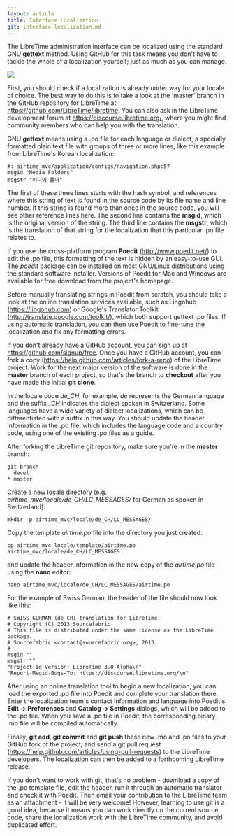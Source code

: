 ```yaml
---
layout: article
title: Interface Localization
git: interface-localization.md
---
```


The LibreTime administration interface can be localized using the standard GNU **gettext** method. Using GitHub for this task means you don't have to tackle the whole of a localization yourself; just as much as you can manage.

![](img/Screenshot464-Korean_stream_setting.png)

First, you should check if a localization is already under way for your locale of choice. The best way to do this is to take a look at the 'master' branch in the GitHub repository for LibreTime at <https://github.com/LibreTime/libretime>. You can also ask in the LibreTime development forum at <https://discourse.libretime.org/>, where you might find community members who can help you with the translation.

GNU **gettext** means using a .po file for each language or dialect, a specially formatted plain text file with groups of three or more lines, like this example from LibreTime's Korean localization:

    #: airtime_mvc/application/configs/navigation.php:57
    msgid "Media Folders"
    msgstr "미디어 폴더"

The first of these three lines starts with the hash symbol, and references where this string of text is found in the source code by its file name and line number. If this string is found more than once in the source code, you will see other reference lines here. The second line contains the **msgid**, which is the original version of the string. The third line contains the **msgstr**, which is the translation of that string for the localization that this particular .po file relates to.

If you use the cross-platform program **Poedit** (<http://www.poedit.net/>) to edit the .po file, this formatting of the text is hidden by an easy-to-use GUI. The *poedit* package can be installed on most GNU/Linux distributions using the standard software installer. Versions of Poedit for Mac and Windows are available for free download from the project's homepage.

Before manually translating strings in Poedit from scratch, you should take a look at the online translation services available, such as Lingohub (<https://lingohub.com>) or Google's Translator Toolkit (<http://translate.google.com/toolkit/>), which both support gettext .po files. If using automatic translation, you can then use Poedit to fine-tune the localization and fix any formatting errors.

If you don't already have a GitHub account, you can sign up at <https://github.com/signup/free>. Once you have a GitHub account, you can fork a copy (<https://help.github.com/articles/fork-a-repo>) of the LibreTime project. Work for the next major version of the software is done in the **master** branch of each project, so that's the branch to **checkout** after you have made the initial **git clone**.

In the locale code *de\_CH*, for example, *de* represents the German language and the suffix *\_CH* indicates the dialect spoken in Switzerland. Some languages have a wide variety of dialect localizations, which can be differentiated with a suffix in this way. You should update the header information in the .po file, which includes the language code and a country code, using one of the existing .po files as a guide.

After forking the LibreTime git repository, make sure you're in the **master** branch:

    git branch
      devel
    * master

Create a new locale directory (e.g. *airtime\_mvc/locale/de\_CH/LC\_MESSAGES/* for German as spoken in Switzerland):

    mkdir -p airtime_mvc/locale/de_CH/LC_MESSAGES/

Copy the template *airtime.po* file into the directory you just created:

    cp airtime_mvc_locale/template/airtime.po airtime_mvc/locale/de_CH/LC_MESSAGES

and update the header information in the new copy of the *airtime.po* file using the **nano** editor:

    nano airtime_mvc/locale/de_CH/LC_MESSAGES/airtime.po

For the example of Swiss German, the header of the file should now look like this:

    # SWISS GERMAN (de_CH) translation for LibreTime.
    # Copyright (C) 2013 Sourcefabric
    # This file is distributed under the same license as the LibreTime package.
    # Sourcefabric <contact@sourcefabric.org>, 2013.
    #
    msgid ""
    msgstr ""
    "Project-Id-Version: LibreTime 3.0-Alpha\n"
    "Report-Msgid-Bugs-To: https://discourse.libretime.org/\n"

After using an online translation tool to begin a new localization, you can load the exported .po file into Poedit and complete your translation there. Enter the localization team's contact information and language into Poedit's **Edit -&gt; Preferences** and **Catalog -&gt; Settings** dialogs, which will be added to the .po file. When you save a .po file in Poedit, the corresponding binary .mo file will be compiled automatically.

Finally, **git add**, **git commit** and **git push** these new .mo and .po files to your GitHub fork of the project, and send a git pull request (<https://help.github.com/articles/using-pull-requests>) to the LibreTime developers. The localization can then be added to a forthcoming LibreTime release.

If you don't want to work with git, that's no problem - download a copy of the .po template file, edit the header, run it through an automatic translator and check it with Poedit. Then email your contribution to the LibreTime team as an attachment - it will be very welcome! However, learning to use git is a good idea, because it means you can work directly on the current source code, share the localization work with the LibreTime community, and avoid duplicated effort.
